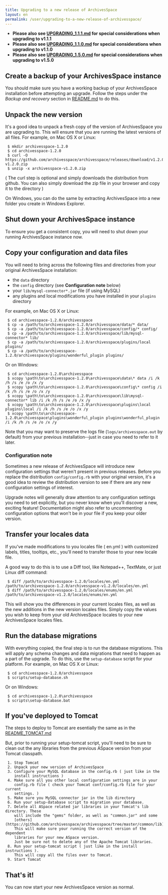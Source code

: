 ```yaml
---
title: Upgrading to a new release of ArchivesSpace 
layout: en
permalink: /user/upgrading-to-a-new-release-of-archivesspace/ 
---
```


*  **Please also see [UPGRADING_1.1.1.md](https://github.com/archivesspace/archivesspace/blob/master/UPGRADING_1.1.1.md) for special considerations when upgrading to v1.1.1**
*  **Please also see [UPGRADING_1.1.0.md](https://github.com/archivesspace/archivesspace/blob/master/UPGRADING_1.1.0.md) for special considerations when upgrading to v1.1.0**
*  **Please also see [UPGRADING_1.5.0.md](https://github.com/archivesspace/archivesspace/blob/master/UPGRADING_1.5.0.md) for special considerations when upgrading to v1.5.0**


## Create a backup of your ArchivesSpace instance

You should make sure you have a working backup of your ArchivesSpace
installation before attempting an upgrade.  Follow the steps
under the *Backup and recovery* section in [README.md](https://github.com/archivesspace/archivesspace/blob/master/README.md) to do this.


## Unpack the new version

It's a good idea to unpack a fresh copy of the version of
ArchivesSpace you are upgrading to.  This will ensure that you are
running the latest versions of all files.  For example, on Mac OS X or
Linux:

     $ mkdir archivesspace-1.2.0
     $ cd archivesspace-1.2.0
     $ curl -O https://github.com/archivesspace/archivesspace/releases/download/v1.2.0/archivesspace-v1.2.0.zip
     $ unzip -x archivesspace-v1.2.0.zip

( The curl step is optional and simply downloads the distribution from github. You can also
 simply download the zip file in your browser and copy it to the directory ) 

On Windows, you can do the same by extracting ArchivesSpace into a new
folder you create in Windows Explorer.

## Shut down your ArchivesSpace instance

To ensure you get a consistent copy, you will need to shut down your
running ArchivesSpace instance now.


## Copy your configuration and data files

You will need to bring across the following files and directories from
your original ArchivesSpace installation:

  * the `data` directory
  * the `config` directory (see **Configuration note** below)
  * your `lib/mysql-connector*.jar` file (if using MySQL)
  * any plugins and local modifications you have installed in your `plugins` directory

For example, on Mac OS X or Linux:

     $ cd archivesspace-1.2.0/archivesspace
     $ cp -a /path/to/archivesspace-1.2.0/archivesspace/data/* data/
     $ cp -a /path/to/archivesspace-1.2.0/archivesspace/config/* config/
     $ cp -a /path/to/archivesspace-1.2.0/archivesspace/lib/mysql-connector* lib/
     $ cp -a /path/to/archivesspace-1.2.0/archivesspace/plugins/local plugins/
     $ cp -a /path/to/archivesspace-1.2.0/archivesspace/plugins/wonderful_plugin plugins/

Or on Windows:

     $ cd archivesspace-1.2.0\archivesspace
     $ xcopy \path\to\archivesspace-1.2.0\archivesspace\data\* data /i /k /h /s /e /o /x /y
     $ xcopy \path\to\archivesspace-1.2.0\archivesspace\config\* config /i /k /h /s /e /o /x /y
     $ xcopy \path\to\archivesspace-1.2.0\archivesspace\lib\mysql-connector* lib /i /k /h /s /e /o /x /y
     $ xcopy \path\to\archivesspace-1.2.0\archivesspace\plugins\local plugins\local /i /k /h /s /e /o /x /y
     $ xcopy \path\to\archivesspace-1.2.0\archivesspace\plugins\wonderful_plugin plugins\wonderful_plugin /i /k /h /s /e /o /x /y


Note that you may want to preserve the logs file (`logs/archivesspace.out` 
by default) from your previous installation--just in case you need to 
refer to it later.

### Configuration note

Sometimes a new release of ArchivesSpace will introduce new
configuration settings that weren't present in previous releases.
Before you replace the distribution `config/config.rb` with your
original version, it's a good idea to review the distribution version
to see if there are any new configuration settings of interest.

Upgrade notes will generally draw attention to any configuration
settings you need to set explicitly, but you never know when you'll
discover a new, exciting feature!  Documentation might also refer to
uncommenting configuration options that won't be in your file if you
keep your older version.


## Transfer your locales data

If you've made modifications to you locales file ( en.yml ) with customized
labels, titles, tooltips, etc., you'll need to transfer those to your new
locale file. 

A good way to do this is to use a Diff tool, like Notepad++, TextMate, or just
Linux diff command:

     $ diff /path/to/archivesspace-1.2.0/locales/en.yml /path/to/archivesspace-1.2.0/archivesspace-v1.2.0/locales/en.yml
     $ diff /path/to/archivesspace-1.2.0/locales/enums/en.yml /path/to/archivesspace-v1.2.0/locales/enums/en.yml

This will show you the differences in your current locales files, as well as the
new additions in the new version locales files. Simply copy the values you wish
to keep from your old ArchivesSpace locales to your new ArchivesSpace locales
files. 

## Run the database migrations

With everything copied, the final step is to run the database
migrations.  This will apply any schema changes and data migrations
that need to happen as a part of the upgrade.  To do this, use the
`setup-database` script for your platform. For example, on Mac OS X
or Linux:

     $ cd archivesspace-1.2.0/archivesspace
     $ scripts/setup-database.sh

Or on Windows:

     $ cd archivesspace-1.2.0\archivesspace
     $ scripts\setup-database.bat


## If you've deployed to Tomcat

The steps to deploy to Tomcat are esentially the same as in the
[README_TOMCAT.md](https://github.com/archivesspace/archivesspace/blob/master/README_TOMCAT.md)

But, prior to running your setup-tomcat script, you'll need to be sure to clean out the
any libraries from the previous ASpace version from your Tomcat classpath.

     1. Stop Tomcat
     2. Unpack your new version of ArchivesSpace
     3. Configure your MySQL database in the config.rb ( just like in the
        install instructions )
     4. Make sure all you other local configuration settings are in your
        config.rb file ( check your Tomcat conf/config.rb file for your current
        settings. )
     5. Make sure you MySQL connector jar in the lib directory
     6. Run your setup-database script to migration your database. 
     7. Delete all ASpace related jar libraries in your Tomcat's lib directory. These
        will include the "gems" folder, as well as "common.jar" and some 
        [others](https://github.com/archivesspace/archivesspace/tree/master/common/lib). 
        This will make sure your running the correct version of the dependent
        libraries for your new ASpace version. 
        Just be sure not to delete any of the Apache Tomcat libraries.
     8. Run your setup-tomcat script ( just like in the install instructions ).
        This will copy all the files over to Tomcat. 
     9. Start Tomcat
    
## That's it!

You can now start your new ArchivesSpace version as normal.
